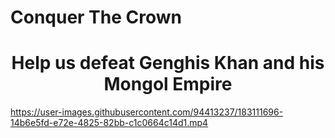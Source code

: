 # Conquer The Crown



<div id="header" align="center">
  <h1>Help us defeat Genghis Khan and his Mongol Empire</h2>
</div>

https://user-images.githubusercontent.com/94413237/183111696-14b6e5fd-e72e-4825-82bb-c1c0664c14d1.mp4

